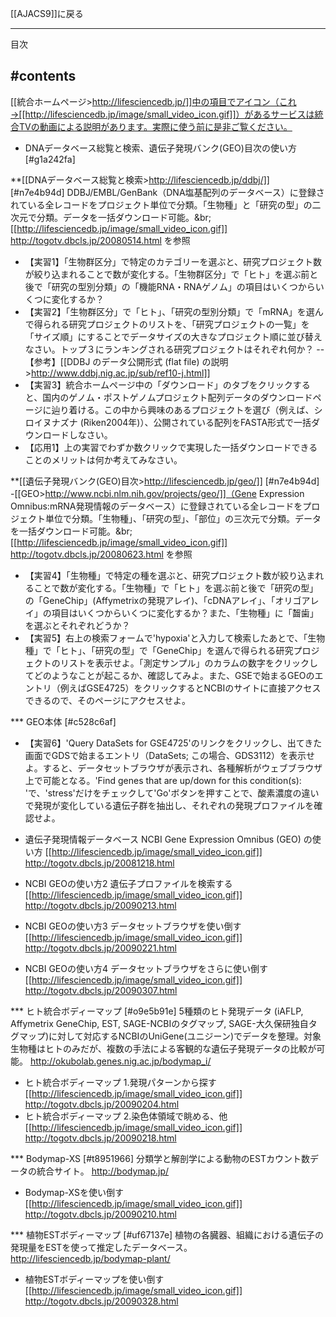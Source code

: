 [[AJACS9]]に戻る

----
目次

#contents
----
[[統合ホームページ>http://lifesciencedb.jp/]]中の項目でアイコン（これ→[[http://lifesciencedb.jp/image/small_video_icon.gif]]）があるサービスは統合TVの動画による説明があります。実際に使う前に是非ご覧ください。

* DNAデータベース総覧と検索、遺伝子発現バンク(GEO)目次の使い方 [#g1a242fa]

**[[DNAデータベース総覧と検索>http://lifesciencedb.jp/ddbj/]] [#n7e4b94d]
DDBJ/EMBL/GenBank（DNA塩基配列のデータベース）に登録されている全レコードをプロジェクト単位で分類。「生物種」と「研究の型」の二次元で分類。データを一括ダウンロード可能。&br;
[[http://lifesciencedb.jp/image/small_video_icon.gif]]  http://togotv.dbcls.jp/20080514.html を参照

- 【実習1】「生物群区分」で特定のカテゴリーを選ぶと、研究プロジェクト数が絞り込まれることで数が変化する。「生物群区分」で「ヒト」を選ぶ前と後で「研究の型別分類」の「機能RNA・RNAゲノム」の項目はいくつからいくつに変化するか？
- 【実習2】「生物群区分」で「ヒト」、「研究の型別分類」で「mRNA」を選んで得られる研究プロジェクトのリストを、「研究プロジェクトの一覧」を「サイズ順」にすることでデータサイズの大きなプロジェクト順に並び替えなさい。トップ３にランキングされる研究プロジェクトはそれぞれ何か？
-- 【参考】[[DDBJ のデータ公開形式 (flat file) の説明>http://www.ddbj.nig.ac.jp/sub/ref10-j.html]]
- 【実習3】統合ホームページ中の「ダウンロード」のタブをクリックすると、国内のゲノム・ポストゲノムプロジェクト配列データのダウンロードページに辿り着ける。この中から興味のあるプロジェクトを選び（例えば、シロイヌナズナ (Riken2004年)）、公開されている配列をFASTA形式で一括ダウンロードしなさい。
- 【応用1】上の実習でわずか数クリックで実現した一括ダウンロードできることのメリットは何か考えてみなさい。

**[[遺伝子発現バンク(GEO)目次>http://lifesciencedb.jp/geo/]] [#n7e4b94d]
-[[GEO>http://www.ncbi.nlm.nih.gov/projects/geo/]]（Gene Expression Omnibus:mRNA発現情報のデータベース）に登録されている全レコードをプロジェクト単位で分類。「生物種」、「研究の型」、「部位」の三次元で分類。データを一括ダウンロード可能。&br;
[[http://lifesciencedb.jp/image/small_video_icon.gif]]  http://togotv.dbcls.jp/20080623.html を参照

- 【実習4】「生物種」で特定の種を選ぶと、研究プロジェクト数が絞り込まれることで数が変化する。「生物種」で「ヒト」を選ぶ前と後で「研究の型」の「GeneChip」(Affymetrixの発現アレイ)、「cDNAアレイ」、「オリゴアレイ」の項目はいくつからいくつに変化するか？また、「生物種」に「齧歯」を選ぶとそれぞれどうか？
- 【実習5】右上の検索フォームで'hypoxia'と入力して検索したあとで、「生物種」で「ヒト」、「研究の型」で「GeneChip」を選んで得られる研究プロジェクトのリストを表示せよ。「測定サンプル」のカラムの数字をクリックしてどのようなことが起こるか、確認してみよ。また、GSEで始まるGEOのエントリ（例えばGSE4725）をクリックするとNCBIのサイトに直接アクセスできるので、そのページにアクセスせよ。

*** GEO本体 [#c528c6af]
- 【実習6】'Query DataSets for GSE4725'のリンクをクリックし、出てきた画面でGDSで始まるエントリ（DataSets; この場合、GDS3112）を表示せよ。すると、データセットブラウザが表示され、各種解析がウェブブラウザ上で可能となる。'Find genes that are up/down for this condition(s): 'で、'stress'だけをチェックして'Go'ボタンを押すことで、酸素濃度の違いで発現が変化している遺伝子群を抽出し、それぞれの発現プロファイルを確認せよ。

- 遺伝子発現情報データベース NCBI Gene Expression Omnibus (GEO) の使い方 [[http://lifesciencedb.jp/image/small_video_icon.gif]] http://togotv.dbcls.jp/20081218.html
- NCBI GEOの使い方2 遺伝子プロファイルを検索する [[http://lifesciencedb.jp/image/small_video_icon.gif]] http://togotv.dbcls.jp/20090213.html
- NCBI GEOの使い方3 データセットブラウザを使い倒す [[http://lifesciencedb.jp/image/small_video_icon.gif]] http://togotv.dbcls.jp/20090221.html 
- NCBI GEOの使い方4 データセットブラウザをさらに使い倒す [[http://lifesciencedb.jp/image/small_video_icon.gif]] http://togotv.dbcls.jp/20090307.html

*** ヒト統合ボディーマップ [#o9e5b91e]
5種類のヒト発現データ (iAFLP, Affymetrix GeneChip, EST, SAGE-NCBIのタグマップ, SAGE-大久保研独自タグマップ)に対して対応するNCBIのUniGene(ユニジーン)でデータを整理。対象生物種はヒトのみだが、複数の手法による客観的な遺伝子発現データの比較が可能。
http://okubolab.genes.nig.ac.jp/bodymap_i/
- ヒト統合ボディーマップ 1.発現パターンから探す [[http://lifesciencedb.jp/image/small_video_icon.gif]] http://togotv.dbcls.jp/20090204.html
- ヒト統合ボディーマップ 2.染色体領域で眺める、他 [[http://lifesciencedb.jp/image/small_video_icon.gif]] http://togotv.dbcls.jp/20090218.html

*** Bodymap-XS [#t8951966]
分類学と解剖学による動物のESTカウント数データの統合サイト。
http://bodymap.jp/
- Bodymap-XSを使い倒す [[http://lifesciencedb.jp/image/small_video_icon.gif]] 
http://togotv.dbcls.jp/20090210.html

*** 植物ESTボディーマップ [#uf67137e]
植物の各臓器、組織における遺伝子の発現量をESTを使って推定したデータベース。
http://lifesciencedb.jp/bodymap-plant/
-  植物ESTボディーマップを使い倒す [[http://lifesciencedb.jp/image/small_video_icon.gif]] 
http://togotv.dbcls.jp/20090328.html
